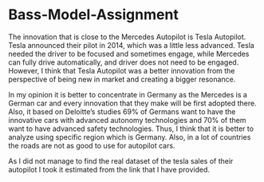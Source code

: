 # Bass-Model-Assignment
The innovation that is close to the Mercedes Autopilot is Tesla Autopilot. Tesla announced their pilot in 2014, which was a little less advanced. Tesla needed the driver to be focused and sometimes engage, while Mercedes can fully drive automatically, and driver does not need to be engaged. However, I think that Tesla Autopilot was a better innovation from the perspective of being new in market and creating a bigger resonance. 

In my opinion it is better to concentrate in Germany as the Mercedes is a German car and every innovation that they make will be first adopted there. Also, it based on Deloitte’s studies 69% of Germans want to have the innovative cars with advanced autonomy technologies and 70% of them want to have advanced safety technologies. Thus, I think that it is better to analyze using specific region which is Germany. Also, in a lot of countries the roads are not as good to use for autopilot cars. 

As I did not manage to find the real dataset of the tesla sales of their autopilot I took it estimated from the link that I have provided. 
